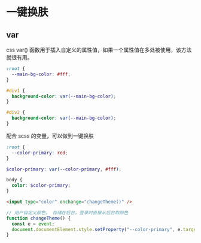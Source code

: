 # 一键换肤

## var

css var() 函数用于插入自定义的属性值，如果一个属性值在多处被使用，该方法就很有用。

```css
:root {
  --main-bg-color: #fff;
}

#div1 {
  background-color: var(--main-bg-color);
}

#div2 {
  background-color: var(--main-bg-color);
}
```

配合 scss 的变量，可以做到一键换肤

```css
:root {
  --color-primary: red;
}
```

```scss
$color-primary: var(--color-primary, #fff);

body {
  color: $color-primary;
}
```

```html
<input type="color" onchange="changeTheme()" />
```

```js
// 用户自定义颜色， 存储在后台，登录时直接从后台取颜色
function changeTheme() {
  const e = event;
  document.documentElement.style.setProperty("--color-primary", e.target.value);
}
```
